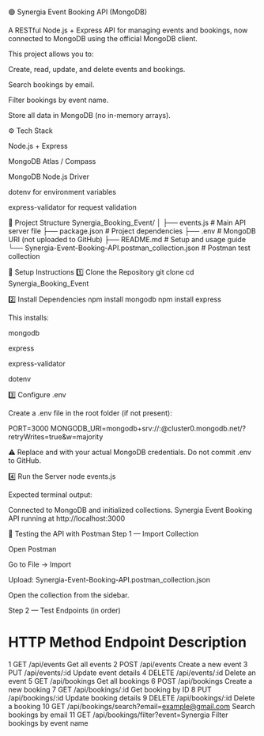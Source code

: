🟢 Synergia Event Booking API (MongoDB)

A RESTful Node.js + Express API for managing events and bookings, now connected to MongoDB using the official MongoDB client.

This project allows you to:

Create, read, update, and delete events and bookings.

Search bookings by email.

Filter bookings by event name.

Store all data in MongoDB (no in-memory arrays).

⚙️ Tech Stack

Node.js + Express

MongoDB Atlas / Compass

MongoDB Node.js Driver

dotenv for environment variables

express-validator for request validation

📁 Project Structure
Synergia_Booking_Event/
│
├── events.js                # Main API server file
├── package.json             # Project dependencies
├── .env                     # MongoDB URI (not uploaded to GitHub)
├── README.md                # Setup and usage guide
└── Synergia-Event-Booking-API.postman_collection.json  # Postman test collection

🔧 Setup Instructions
1️⃣ Clone the Repository
git clone <your-repo-url>
cd Synergia_Booking_Event

2️⃣ Install Dependencies
npm install mongodb
npm install express


This installs:

mongodb

express

express-validator

dotenv

3️⃣ Configure .env

Create a .env file in the root folder (if not present):

PORT=3000
MONGODB_URI=mongodb+srv://<username>:<password>@cluster0.mongodb.net/?retryWrites=true&w=majority


⚠️ Replace <username> and <password> with your actual MongoDB credentials.
Do not commit .env to GitHub.

4️⃣ Run the Server
node events.js


Expected terminal output:

 Connected to MongoDB and initialized collections.
 Synergia Event Booking API running at http://localhost:3000

🧪 Testing the API with Postman
Step 1 — Import Collection

Open Postman

Go to File → Import

Upload: Synergia-Event-Booking-API.postman_collection.json

Open the collection from the sidebar.

Step 2 — Test Endpoints (in order)
#	HTTP Method	Endpoint	Description
1	GET	/api/events	Get all events
2	POST	/api/events	Create a new event
3	PUT	/api/events/:id	Update event details
4	DELETE	/api/events/:id	Delete an event
5	GET	/api/bookings	Get all bookings
6	POST	/api/bookings	Create a new booking
7	GET	/api/bookings/:id	Get booking by ID
8	PUT	/api/bookings/:id	Update booking details
9	DELETE	/api/bookings/:id	Delete a booking
10	GET	/api/bookings/search?email=example@gmail.com	Search bookings by email
11	GET	/api/bookings/filter?event=Synergia	Filter bookings by event name
